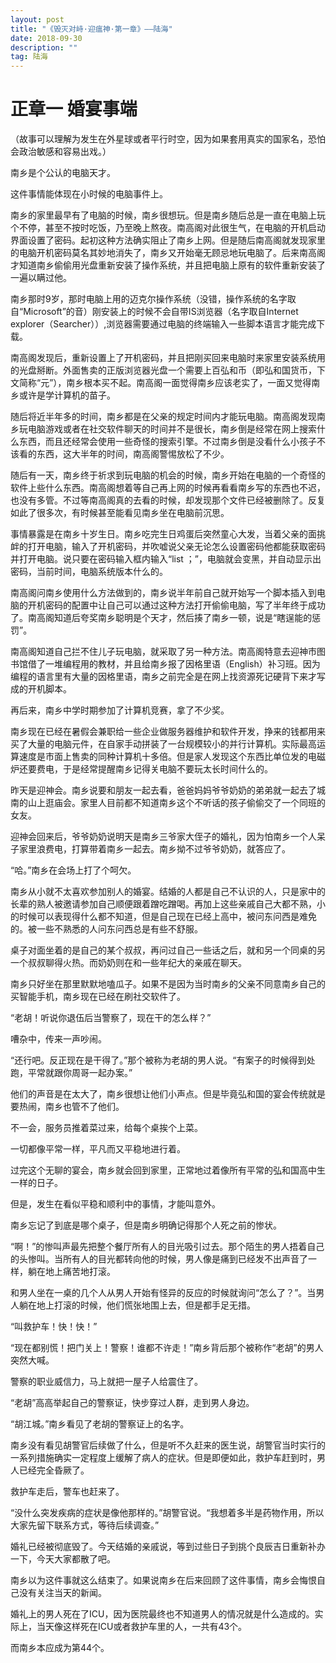 ```yaml
---
layout: post
title: "《毁灭对峙·迎瘟神·第一章》——陆海"
date: 2018-09-30
description: ""
tag: 陆海
---
```




# 正章一 婚宴事端

（故事可以理解为发生在外星球或者平行时空，因为如果套用真实的国家名，恐怕会政治敏感和容易出戏。）

南乡是个公认的电脑天才。

这件事情能体现在小时候的电脑事件上。

南乡的家里最早有了电脑的时候，南乡很想玩。但是南乡随后总是一直在电脑上玩个不停，甚至不按时吃饭，乃至晚上熬夜。南高阁对此很生气，在电脑的开机启动界面设置了密码。起初这种方法确实阻止了南乡上网。但是随后南高阁就发现家里的电脑开机密码莫名其妙地消失了，南乡又开始毫无顾忌地玩电脑了。后来南高阁才知道南乡偷偷用光盘重新安装了操作系统，并且把电脑上原有的软件重新安装了一遍以瞒过他。

南乡那时9岁，那时电脑上用的迈克尔操作系统（没错，操作系统的名字取自“Microsoft”的音）刚安装上的时候不会自带IS浏览器（名字取自Internet explorer（Searcher））,浏览器需要通过电脑的终端输入一些脚本语言才能完成下载。

南高阁发现后，重新设置上了开机密码，并且把刚买回来电脑时来家里安装系统用的光盘掰断。外面售卖的正版浏览器光盘一个需要上百弘和币（即弘和国货币，下文简称“元”），南乡根本买不起。南高阁一面觉得南乡应该老实了，一面又觉得南乡或许是学计算机的苗子。

随后将近半年多的时间，南乡都是在父亲的规定时间内才能玩电脑。南高阁发现南乡玩电脑游戏或者在社交软件聊天的时间并不是很长，南乡倒是经常在网上搜索什么东西，而且还经常会使用一些奇怪的搜索引擎。不过南乡倒是没看什么小孩子不该看的东西，这大半年的时间，南高阁警惕放松了不少。

随后有一天，南乡终于祈求到玩电脑的机会的时候，南乡开始在电脑的一个奇怪的软件上些什么东西。南高阁想着等自己再上网的时候再看看南乡写的东西也不迟，也没有多管。不过等南高阁真的去看的时候，却发现那个文件已经被删除了。反复如此了很多次，有时候甚至能看见南乡坐在电脑前沉思。

事情暴露是在南乡十岁生日。南乡吃完生日鸡蛋后突然童心大发，当着父亲的面挑衅的打开电脑，输入了开机密码，并吹嘘说父亲无论怎么设置密码他都能获取密码并打开电脑。说只要在密码输入框内输入“list ；”，电脑就会变黑，并自动显示出密码，当前时间，电脑系统版本什么的。

南高阁问南乡使用什么方法做到的，南乡说半年前自己就开始写一个脚本插入到电脑的开机密码的配置中让自己可以通过这种方法打开偷偷电脑，写了半年终于成功了。南高阁知道后夸奖南乡聪明是个天才，然后揍了南乡一顿，说是“瞎逞能的惩罚”。

南高阁知道自己拦不住儿子玩电脑，就采取了另一种方法。南高阁特意去迎神市图书馆借了一堆编程用的教材，并且给南乡报了因格里语（English）补习班。因为编程的语言里有大量的因格里语，南乡之前完全是在网上找资源死记硬背下来才写成的开机脚本。

再后来，南乡中学时期参加了计算机竞赛，拿了不少奖。

南乡现在已经在暑假会兼职给一些企业做服务器维护和软件开发，挣来的钱都用来买了大量的电脑元件，在自家手动拼装了一台规模较小的并行计算机。实际最高运算速度是市面上售卖的同种计算机十多倍。但是家人发现这个东西比单位发的电磁炉还要费电，于是经常提醒南乡记得关电脑不要玩太长时间什么的。

昨天是迎神会。南乡说要和朋友一起去看，爸爸妈妈爷爷奶奶的弟弟就一起去了城南的山上逛庙会。家里人目前都不知道南乡这个不听话的孩子偷偷交了一个同班的女友。

迎神会回来后，爷爷奶奶说明天是南乡三爷家大侄子的婚礼，因为怕南乡一个人呆子家里浪费电，打算带着南乡一起去。南乡拗不过爷爷奶奶，就答应了。

“哈。”南乡在会场上打了个呵欠。

南乡从小就不太喜欢参加别人的婚宴。结婚的人都是自己不认识的人，只是家中的长辈的熟人被邀请参加自己顺便跟着蹭吃蹭喝。再加上这些亲戚自己大都不熟，小的时候可以表现得什么都不知道，但是自己现在已经上高中，被问东问西是难免的。被一些不熟悉的人问东问西总是有些不舒服。

桌子对面坐着的是自己的某个叔叔，再问过自己一些话之后，就和另一个同桌的另一个叔叔聊得火热。而奶奶则在和一些年纪大的亲戚在聊天。

南乡只好坐在那里默默地嗑瓜子。如果不是因为当时南乡的父亲不同意南乡自己的买智能手机，南乡现在已经在刷社交软件了。

“老胡！听说你退伍后当警察了，现在干的怎么样？”

嘈杂中，传来一声吵闹。

“还行吧。反正现在是干得了。”那个被称为老胡的男人说。“有案子的时候得到处跑，平常就跟你周哥一起办案。”

他们的声音是在太大了，南乡很想让他们小声点。但是毕竟弘和国的宴会传统就是要热闹，南乡也管不了他们。

不一会，服务员推着菜过来，给每个桌挨个上菜。

一切都像平常一样，平凡而又平稳地进行着。

过完这个无聊的宴会，南乡就会回到家里，正常地过着像所有平常的弘和国高中生一样的日子。

但是，发生在看似平稳和顺利中的事情，才能叫意外。

南乡忘记了到底是哪个桌子，但是南乡明确记得那个人死之前的惨状。

“啊！”的惨叫声最先把整个餐厅所有人的目光吸引过去。那个陌生的男人捂着自己的头惨叫。当所有人的目光都转向他的时候，男人像是痛到已经发不出声音了一样，躺在地上痛苦地打滚。

和男人坐在一桌的几个人从男人开始有怪异的反应的时候就询问“怎么了？”。当男人躺在地上打滚的时候，他们慌张地围上去，但是都手足无措。

“叫救护车！快！快！”

“现在都别慌！把门关上！警察！谁都不许走！”南乡背后那个被称作“老胡”的男人突然大喊。

警察的职业威信力，马上就把一屋子人给震住了。

“老胡”高高举起自己的警察证，快步穿过人群，走到男人身边。

“胡江城。”南乡看见了老胡的警察证上的名字。

南乡没有看见胡警官后续做了什么，但是听不久赶来的医生说，胡警官当时实行的一系列措施确实一定程度上缓解了病人的症状。但是即便如此，救护车赶到时，男人已经完全昏厥了。

救护车走后，警车也赶来了。

“没什么突发疾病的症状是像他那样的。”胡警官说。“我想着多半是药物作用，所以大家先留下联系方式，等待后续调查。”

婚礼已经被彻底毁了。今天结婚的亲戚说，等到过些日子到挑个良辰吉日重新补办一下，今天大家都散了吧。

南乡以为这件事就这么结束了。如果说南乡在后来回顾了这件事情，南乡会悔恨自己没有关注当天的新闻。

婚礼上的男人死在了ICU，因为医院最终也不知道男人的情况就是什么造成的。实际上，当天像这样死在ICU或者救护车里的人，一共有43个。

而南乡本应成为第44个。
